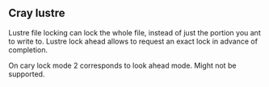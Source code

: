 
## Cray lustre

Lustre file locking can lock the whole file, instead of just the portion you ant to write to.
Lustre lock ahead allows to request an exact lock in advance of completion.

On cary lock mode 2 corresponds to look ahead mode. Might not be supported.

